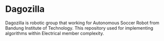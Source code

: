 # Dagozilla
Dagozilla is robotic group that working for Autonomous Soccer Robot from Bandung Institute of Technology.
This repository used for implementing algorithms within Electrical member complexity.
